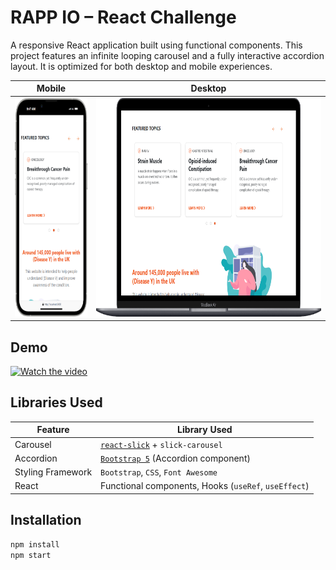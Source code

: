 # RAPP IO – React Challenge

A responsive React application built using functional components. This project features an infinite looping carousel and a fully interactive accordion layout. It is optimized for both desktop and mobile experiences.

| Mobile                                                         | Desktop                                                  |
| -------------------------------------------------------------- | -------------------------------------------------------- |
| <img src="public/assets/iPhone-13-PRO-MAX.png" height="350" /> | <img src="public/assets/Macbook-Air.png" height="350" /> |

## Demo

[![Watch the video](https://i.stack.imgur.com/Vp2cE.png)](xx)

## Libraries Used

| Feature           | Library Used                                                          |
| ----------------- | --------------------------------------------------------------------- |
| Carousel          | [`react-slick`](https://react-slick.neostack.com/) + `slick-carousel` |
| Accordion         | [`Bootstrap 5`](https://getbootstrap.com/) (Accordion component)      |
| Styling Framework | `Bootstrap`, `CSS`, `Font Awesome`                                    |
| React             | Functional components, Hooks (`useRef`, `useEffect`)                  |

## Installation

```bash
npm install
npm start
```
